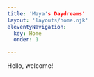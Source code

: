 ```yaml
---
title: 'Maya's Daydreams'
layout: 'layouts/home.njk'
eleventyNavigation:
  key: Home
  order: 1

---
```


Hello, welcome!
